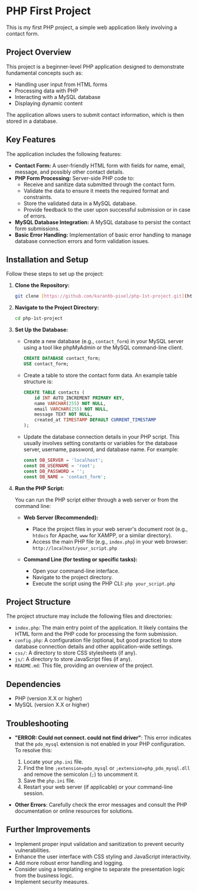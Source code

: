 # PHP First Project

This is my first PHP project, a simple web application likely involving a contact form.

## Project Overview

This project is a beginner-level PHP application designed to demonstrate fundamental concepts such as:

* Handling user input from HTML forms
* Processing data with PHP
* Interacting with a MySQL database
* Displaying dynamic content

The application allows users to submit contact information, which is then stored in a database.

## Key Features

The application includes the following features:

* **Contact Form:** A user-friendly HTML form with fields for name, email, message, and possibly other contact details.
* **PHP Form Processing:** Server-side PHP code to:
    * Receive and sanitize data submitted through the contact form.
    * Validate the data to ensure it meets the required format and constraints.
    * Store the validated data in a MySQL database.
    * Provide feedback to the user upon successful submission or in case of errors.
* **MySQL Database Integration:** A MySQL database to persist the contact form submissions.
* **Basic Error Handling:** Implementation of basic error handling to manage database connection errors and form validation issues.

## Installation and Setup

Follow these steps to set up the project:

1.  **Clone the Repository:**

    ```bash
    git clone [https://github.com/karanhb-pixel/php-1st-project.git](https://github.com/karanhb-pixel/php-1st-project.git)
    ```

2.  **Navigate to the Project Directory:**

    ```bash
    cd php-1st-project
    ```

3.  **Set Up the Database:**

    * Create a new database (e.g., `contact_form`) in your MySQL server using a tool like phpMyAdmin or the MySQL command-line client.

        ```sql
        CREATE DATABASE contact_form;
        USE contact_form;
        ```

    * Create a table to store the contact form data. An example table structure is:

        ```sql
        CREATE TABLE contacts (
            id INT AUTO_INCREMENT PRIMARY KEY,
            name VARCHAR(255) NOT NULL,
            email VARCHAR(255) NOT NULL,
            message TEXT NOT NULL,
            created_at TIMESTAMP DEFAULT CURRENT_TIMESTAMP
        );
        ```

    * Update the database connection details in your PHP script. This usually involves setting constants or variables for the database server, username, password, and database name. For example:

        ```php
        const DB_SERVER = 'localhost';
        const DB_USERNAME = 'root';
        const DB_PASSWORD = '';
        const DB_NAME = 'contact_form';
        ```

4.  **Run the PHP Script:**

    You can run the PHP script either through a web server or from the command line:

    * **Web Server (Recommended):**

        * Place the project files in your web server's document root (e.g., `htdocs` for Apache, `www` for XAMPP, or a similar directory).
        * Access the main PHP file (e.g., `index.php`) in your web browser: `http://localhost/your_script.php`

    * **Command Line (for testing or specific tasks):**

        * Open your command-line interface.
        * Navigate to the project directory.
        * Execute the script using the PHP CLI: `php your_script.php`

## Project Structure

The project structure may include the following files and directories:

* `index.php`: The main entry point of the application. It likely contains the HTML form and the PHP code for processing the form submission.
* `config.php`: A configuration file (optional, but good practice) to store database connection details and other application-wide settings.
* `css/`: A directory to store CSS stylesheets (if any).
* `js/`: A directory to store JavaScript files (if any).
* `README.md`: This file, providing an overview of the project.

## Dependencies

* PHP (version X.X or higher)
* MySQL (version X.X or higher)

## Troubleshooting

* **"ERROR: Could not connect. could not find driver"**: This error indicates that the `pdo_mysql` extension is not enabled in your PHP configuration. To resolve this:

    1.  Locate your `php.ini` file.
    2.  Find the line `;extension=pdo_mysql` or `;extension=php_pdo_mysql.dll` and remove the semicolon (`;`) to uncomment it.
    3.  Save the `php.ini` file.
    4.  Restart your web server (if applicable) or your command-line session.
* **Other Errors**: Carefully check the error messages and consult the PHP documentation or online resources for solutions.

## Further Improvements

* Implement proper input validation and sanitization to prevent security vulnerabilities.
* Enhance the user interface with CSS styling and JavaScript interactivity.
* Add more robust error handling and logging.
* Consider using a templating engine to separate the presentation logic from the business logic.
* Implement security measures.
